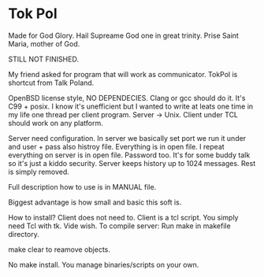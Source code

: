 # Tok Pol
Made for God Glory.
Hail Supreame God one in great trinity.
Prise Saint Maria, mother of God.

STILL NOT FINISHED.

My friend asked for program that will work as communicator.
TokPol is shortcut from Talk Poland.

OpenBSD license style, NO DEPENDECIES.
Clang or gcc should do it. It's C99 + posix.
I know it's unefficient but I wanted to write
at leats one time in my life one thread per client program.
Server -> Unix. Client under TCL should work on any platform.

Server need configuration. In server we basically set
port we run it under and user + pass also histroy file.
Everything is in open file.
I repeat everything on server is in open file. Password too.
It's for some buddy talk so it's just a kiddo security.
Server keeps history up to 1024 messages. Rest is simply removed.

Full description how to use is in MANUAL file.

Biggest advantage is how small and basic this soft is.

How to install?
Client does not need to. Client is a tcl script. You simply need Tcl with tk.
Vide wish.
To compile server:
Run make in makefile directory.

make clear to reamove objects.

No make install. You manage binaries/scripts on your own.
